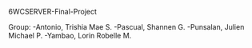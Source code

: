 6WCSERVER-Final-Project

Group: 
-Antonio, Trishia Mae S.
-Pascual, Shannen G.
-Punsalan, Julien Michael P.
-Yambao, Lorin Robelle M.

